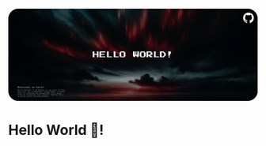 ![image alt](https://github.com/Arkiiieee/Arkiiieee/blob/main/Image/Hello%20World.png?raw=true)

# **Hello World 🍒!**
